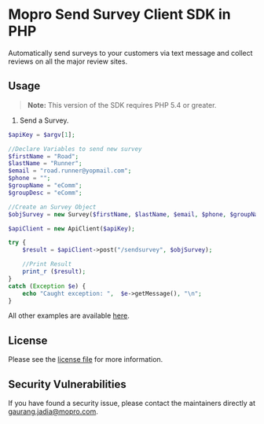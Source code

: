 # Mopro Send Survey Client SDK in PHP

Automatically send surveys to your customers via text message and collect reviews on all the major review sites.

## Usage

> **Note:** This version of the SDK requires PHP 5.4 or greater.

1. Send a Survey.
```php
$apiKey = $argv[1];

//Declare Variables to send new survey
$firstName = "Road";
$lastName = "Runner";
$email = "road.runner@yopmail.com";
$phone = "";
$groupName = "eComm";
$groupDesc = "eComm";

//Create an Survey Object
$objSurvey = new Survey($firstName, $lastName, $email, $phone, $groupName, $groupDesc);

$apiClient = new ApiClient($apiKey);

try {
    $result = $apiClient->post("/sendsurvey", $objSurvey);

    //Print Result
    print_r ($result);
}
catch (Exception $e) {
    echo "Caught exception: ",  $e->getMessage(), "\n";
}
```

All other examples are available [here](https://github.com/MoproTeam/mopro-survey-client-php/blob/main/tests).

## License

Please see the [license file](https://github.com/MoproTeam/mopro-survey-client-php/blob/main/LICENSE) for more information.

## Security Vulnerabilities

If you have found a security issue, please contact the maintainers directly at [gaurang.jadia@mopro.com](mailto:gaurang.jadia@mopro.com).